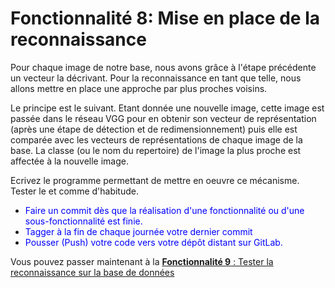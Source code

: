 # Fonctionnalité 8: Mise en place de la reconnaissance

Pour chaque image de notre base, nous avons grâce à l'étape précédente un vecteur la décrivant. Pour la reconnaissance en tant que telle, nous allons mettre en place une approche par plus proches voisins.

Le principe est le suivant. Etant donnée une nouvelle image, cette image est passée dans le réseau VGG pour en obtenir son vecteur de représentation (après une étape de détection et de redimensionnement) puis elle est comparée avec les vecteurs de représentations de chaque image de la base. La classe (ou le nom du repertoire) de l'image la plus proche est affectée à la nouvelle image.

Ecrivez le programme permettant de mettre en oeuvre ce mécanisme. Tester le et comme d'habitude.

+ <span style='color:blue'>Faire un commit dès que la réalisation d'une fonctionnalité ou d'une sous-fonctionnalité est finie.</span> 
+ <span style='color:blue'>Tagger à la fin de chaque journée votre dernier commit </span> 
+ <span style='color:blue'>Pousser (Push) votre code vers votre dépôt distant sur GitLab.</span> 




Vous pouvez passer maintenant à la [**Fonctionnalité 9** : Tester la reconnaissance sur la base de données](./S3_testrecognition.md)